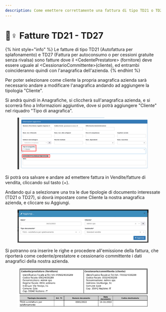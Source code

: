 ```yaml
---
description: Come emettere correttamente una fattura di tipo TD21 o TD27
---
```


# 🙋♀ Fatture TD21 - TD27

{% hint style="info" %}
Le fatture di tipo TD21 (Autofattura per splafonamento) e TD27 (Fattura per autoconsumo o per cessioni gratuite senza rivalsa) sono fatture dove il \<CedentePrestatore> (fornitore) deve essere uguale al \<CessionarioCommittente>(cliente), ed entrambi coincideranno quindi con l'anagrafica dell'azienda.
{% endhint %}

Per poter selezionare come cliente la propria anagrafica azienda sarà necessario andare a modificare l'anagrafica andando ad aggiungere la tipologia "Cliente".

Si andrà quindi in Anagrafiche, si cliccherà sull'anagrafica azienda, e si scorrerà fino a Informazioni aggiuntive, dove si potrà aggiungere "Cliente" nel riquadro "Tipo di anagrafica".

<figure><img src="../../../.gitbook/assets/immagine (112).png" alt=""><figcaption></figcaption></figure>

Si potrà ora salvare e andare ad emettere fattura in Vendite/fatture di vendita, cliccando sul tasto (+).

Andando qui a selezionare una tra le due tipologie di documento interessate (TD21 o TD27), si dovrà impostare come Cliente la nostra anagrafica azienda, e cliccare su Aggiungi.

<figure><img src="../../../.gitbook/assets/immagine (113).png" alt=""><figcaption></figcaption></figure>

Si potranno ora inserire le righe e procedere all'emissione della fattura, che riporterà come cedente/prestatore e cessionario committente i dati anagrafici della nostra azienda.

<figure><img src="../../../.gitbook/assets/immagine (107).png" alt=""><figcaption></figcaption></figure>

